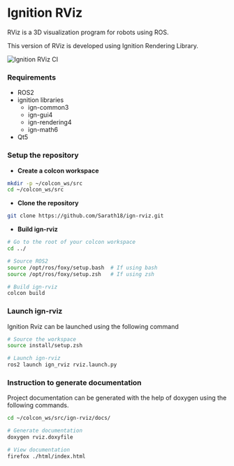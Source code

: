 # Ignition RViz

RViz is a 3D visualization program for robots using ROS.

This version of RViz is developed using Ignition Rendering Library.

![Ignition RViz CI](https://github.com/Sarath18/ign-rviz/workflows/Ignition%20RViz%20CI/badge.svg)

### Requirements

- ROS2
- ignition libraries
	- ign-common3
	- ign-gui4
	- ign-rendering4
	- ign-math6
- Qt5

### Setup the repository

- **Create a colcon workspace**
```bash
mkdir -p ~/colcon_ws/src
cd ~/colcon_ws/src
```
- **Clone the repository**
```bash
git clone https://github.com/Sarath18/ign-rviz.git
```

- **Build ign-rviz**
```bash
# Go to the root of your colcon workspace
cd ../

# Source ROS2
source /opt/ros/foxy/setup.bash  # If using bash
source /opt/ros/foxy/setup.zsh   # If using zsh

# Build ign-rviz
colcon build
```

### Launch ign-rviz

Ignition Rviz can be launched using the following command

```bash
# Source the workspace
source install/setup.zsh

# Launch ign-rviz
ros2 launch ign_rviz rviz.launch.py
```

### Instruction to generate documentation

Project documentation can be generated with the help of doxygen using the following commands.

```bash
cd ~/colcon_ws/src/ign-rviz/docs/

# Generate documentation
doxygen rviz.doxyfile

# View documentation
firefox ./html/index.html
```
